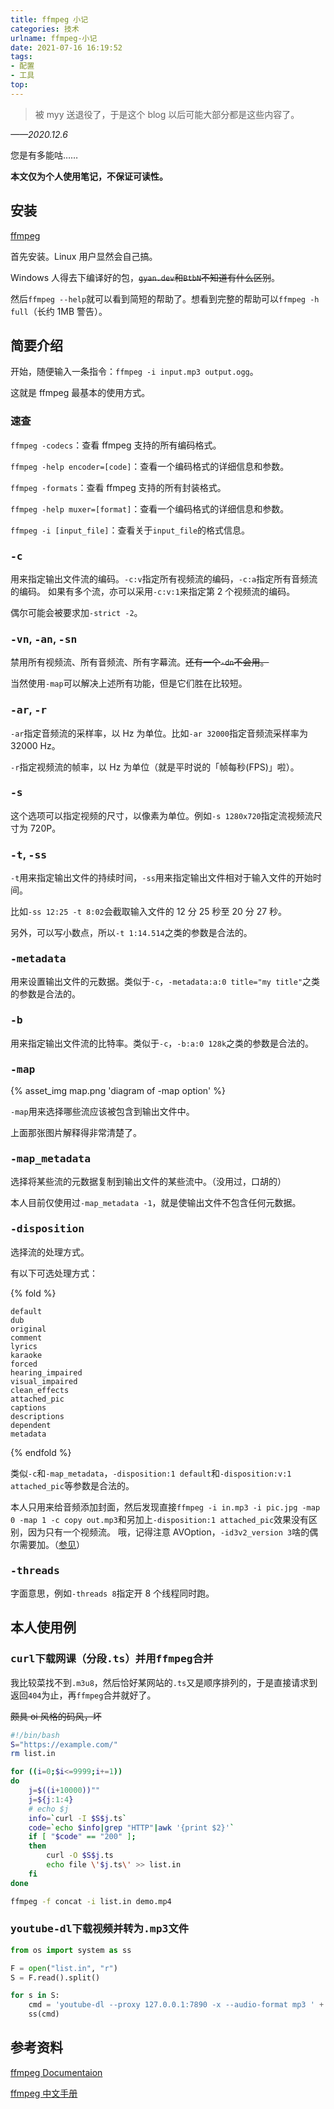 ```yaml
---
title: ffmpeg 小记
categories: 技术
urlname: ffmpeg-小记
date: 2021-07-16 16:19:52
tags:
- 配置
- 工具
top:
---
```


>被 myy 送退役了，于是这个 blog 以后可能大部分都是这些内容了。

*——2020.12.6*

您是有多能咕……

**本文仅为个人使用笔记，不保证可读性。**

<!-- more -->

## 安装

[ffmpeg](https://ffmpeg.org/)

首先安装。Linux 用户显然会自己搞。

Windows 人得去下编译好的包，~~`gyan.dev`和`BtbN`不知道有什么区别~~。

然后`ffmpeg --help`就可以看到简短的帮助了。想看到完整的帮助可以`ffmpeg -h full`（长约 1MB 警告）。

## 简要介绍

开始，随便输入一条指令：`ffmpeg -i input.mp3 output.ogg`。

这就是 ffmpeg 最基本的使用方式。

### 速查

`ffmpeg -codecs`：查看 ffmpeg 支持的所有编码格式。

`ffmpeg -help encoder=[code]`：查看一个编码格式的详细信息和参数。

`ffmpeg -formats`：查看 ffmpeg 支持的所有封装格式。

`ffmpeg -help muxer=[format]`：查看一个编码格式的详细信息和参数。

`ffmpeg -i [input_file]`：查看关于`input_file`的格式信息。

### <code style="font-size:1em">-c</code>

用来指定输出文件流的编码。`-c:v`指定所有视频流的编码，`-c:a`指定所有音频流的编码。
如果有多个流，亦可以采用`-c:v:1`来指定第 2 个视频流的编码。

偶尔可能会被要求加`-strict -2`。

### <code style="font-size:1em">-vn</code>, <code style="font-size:1em">-an</code>, <code style="font-size:1em">-sn</code>

禁用所有视频流、所有音频流、所有字幕流。~~还有一个`-dn`不会用。~~

当然使用`-map`可以解决上述所有功能，但是它们胜在比较短。

### <code style="font-size:1em">-ar</code>, <code style="font-size:1em">-r</code>

`-ar`指定音频流的采样率，以 Hz 为单位。比如`-ar 32000`指定音频流采样率为 32000 Hz。

`-r`指定视频流的帧率，以 Hz 为单位（就是平时说的「帧每秒(FPS)」啦）。 

### <code style="font-size:1em">-s</code>

这个选项可以指定视频的尺寸，以像素为单位。例如`-s 1280x720`指定流视频流尺寸为 720P。

### <code style="font-size:1em">-t</code>, <code style="font-size:1em">-ss</code>

`-t`用来指定输出文件的持续时间，`-ss`用来指定输出文件相对于输入文件的开始时间。

比如`-ss 12:25 -t 8:02`会截取输入文件的 12 分 25 秒至 20 分 27 秒。

另外，可以写小数点，所以`-t 1:14.514`之类的参数是合法的。

### <code style="font-size:1em">-metadata</code>

用来设置输出文件的元数据。类似于`-c`，`-metadata:a:0 title="my title"`之类的参数是合法的。

### <code style="font-size:1em">-b</code>

用来指定输出文件流的比特率。类似于`-c`，`-b:a:0 128k`之类的参数是合法的。

### <code style="font-size:1em">-map</code>

{% asset_img map.png 'diagram of -map option' %}

`-map`用来选择哪些流应该被包含到输出文件中。

上面那张图片解释得非常清楚了。

### <code style="font-size:1em">-map_metadata</code>

选择将某些流的元数据复制到输出文件的某些流中。（没用过，口胡的）

本人目前仅使用过`-map_metadata -1`，就是使输出文件不包含任何元数据。

### <code style="font-size:1em">-disposition</code>

选择流的处理方式。

有以下可选处理方式：

{% fold %}
```plain
default
dub
original
comment
lyrics
karaoke
forced
hearing_impaired
visual_impaired
clean_effects
attached_pic
captions
descriptions
dependent
metadata
```
{% endfold %}

类似`-c`和`-map_metadata`，`-disposition:1 default`和`-disposition:v:1 attached_pic`等参数是合法的。

本人只用来给音频添加封面，然后发现直接`ffmpeg -i in.mp3 -i pic.jpg -map 0 -map 1 -c copy out.mp3`和另加上`-disposition:1 attached_pic`效果没有区别，因为只有一个视频流。
哦，记得注意 AVOption，`-id3v2_version 3`啥的偶尔需要加。（[参见](https://ffmpeg.org/ffmpeg.html#AVOptions)）

### <code style="font-size:1em">-threads</code>

字面意思，例如`-threads 8`指定开 8 个线程同时跑。

## 本人使用例

### <code style="font-size:1em">curl</code>下载网课（分段<code style="font-size:1em">.ts</code>）并用<code style="font-size:1em">ffmpeg</code>合并

我比较菜找不到`.m3u8`，然后恰好某网站的`.ts`又是顺序排列的，于是直接请求到返回`404`为止，再`ffmpeg`合并就好了。

~~颇具 oi 风格的码风，坏~~

```bash
#!/bin/bash
S="https://example.com/"
rm list.in

for ((i=0;$i<=9999;i+=1))
do
    j=$((i+10000))""
    j=${j:1:4}
    # echo $j
    info=`curl -I $S$j.ts`
    code=`echo $info|grep "HTTP"|awk '{print $2}'`
    if [ "$code" == "200" ];
    then
        curl -O $S$j.ts
        echo file \'$j.ts\' >> list.in
    fi
done

ffmpeg -f concat -i list.in demo.mp4
```

### <code style="font-size:1em">youtube-dl</code>下载视频并转为<code style="font-size:1em">.mp3</code>文件

```py
from os import system as ss

F = open("list.in", "r")
S = F.read().split()

for s in S:
    cmd = 'youtube-dl --proxy 127.0.0.1:7890 -x --audio-format mp3 ' + s
    ss(cmd)
```

## 参考资料

[ffmpeg Documentaion](https://ffmpeg.org/ffmpeg.html)

[ffmpeg 中文手册](https://beandrewang.github.io/2017-01-22-ffmpeg-manual-chinese/)
